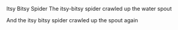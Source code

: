 Itsy Bitsy Spider
The itsy-bitsy spider crawled up the water spout

And the itsy bitsy spider crawled up the spout again
